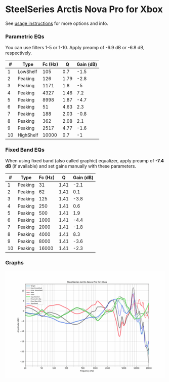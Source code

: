 # SteelSeries Arctis Nova Pro for Xbox
See [usage instructions](https://github.com/jaakkopasanen/AutoEq#usage) for more options and info.

### Parametric EQs
You can use filters 1-5 or 1-10. Apply preamp of -6.9 dB or -6.8 dB, respectively.

|   # | Type      |   Fc (Hz) |    Q |   Gain (dB) |
|-----|-----------|-----------|------|-------------|
|   1 | LowShelf  |       105 | 0.7  |        -1.5 |
|   2 | Peaking   |       126 | 1.79 |        -2.8 |
|   3 | Peaking   |      1171 | 1.8  |        -5   |
|   4 | Peaking   |      4327 | 1.46 |         7.2 |
|   5 | Peaking   |      8998 | 1.87 |        -4.7 |
|   6 | Peaking   |        51 | 4.63 |         2.3 |
|   7 | Peaking   |       188 | 2.03 |        -0.8 |
|   8 | Peaking   |       362 | 2.08 |         2.1 |
|   9 | Peaking   |      2517 | 4.77 |        -1.6 |
|  10 | HighShelf |     10000 | 0.7  |        -1   |

### Fixed Band EQs
When using fixed band (also called graphic) equalizer, apply preamp of **-7.4 dB** (if available) and set gains manually with these parameters.

|   # | Type    |   Fc (Hz) |    Q |   Gain (dB) |
|-----|---------|-----------|------|-------------|
|   1 | Peaking |        31 | 1.41 |        -2.1 |
|   2 | Peaking |        62 | 1.41 |         0.1 |
|   3 | Peaking |       125 | 1.41 |        -3.8 |
|   4 | Peaking |       250 | 1.41 |         0.6 |
|   5 | Peaking |       500 | 1.41 |         1.9 |
|   6 | Peaking |      1000 | 1.41 |        -4.4 |
|   7 | Peaking |      2000 | 1.41 |        -1.8 |
|   8 | Peaking |      4000 | 1.41 |         8.3 |
|   9 | Peaking |      8000 | 1.41 |        -3.6 |
|  10 | Peaking |     16000 | 1.41 |        -2.3 |

### Graphs
![](./SteelSeries%20Arctis%20Nova%20Pro%20for%20Xbox.png)
